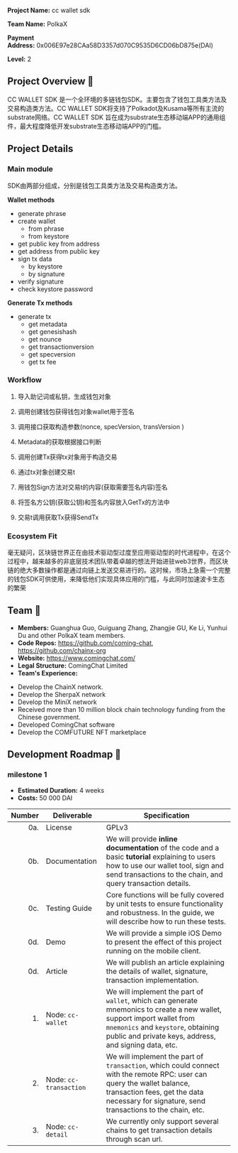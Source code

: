 **Project Name:** cc wallet sdk

**Team Name:** PolkaX

**Payment Address:** 0x006E97e28CAa58D3357d070C9535D6CD06bD875e(DAI)

**Level:** 2

## Project Overview :page_facing_up:
CC WALLET SDK 是一个全环境的多链钱包SDK。主要包含了钱包工具类方法及交易构造类方法。CC WALLET SDK将支持了Polkadot及Kusama等所有主流的substrate网络。CC WALLET SDK 旨在成为substrate生态移动端APP的通用组件，最大程度降低开发substrate生态移动端APP的门槛。

## Project Details

### Main module
SDK由两部分组成，分别是钱包工具类方法及交易构造类方法。

**Wallet methods**

- generate phrase
- create wallet
    - from phrase
    - from keystore
- get public key from address
- get address from public key
- sign tx data
    - by keystore
    - by signature
- verify signature
- check keystore password

**Generate Tx methods**

- generate tx
    - get metadata
    - get genesishash
    - get nounce
    - get transactionversion
    - get specversion
    - get tx fee
### Workflow
1. 导入助记词或私钥，生成钱包对象

2. 调用创建钱包获得钱包对象wallet用于签名

3. 调用接口获取构造参数(nonce, specVersion, transVersion )

4. Metadata的获取根据接口判断

5. 调用创建Tx获得tx对象用于构造交易

6. 通过tx对象创建交易t

7. 用钱包Sign方法对交易t的内容(获取需要签名内容)签名

8. 将签名方公钥(获取公钥)和签名内容放入GetTx的方法中

9. 交易t调用获取Tx获得SendTx

### Ecosystem Fit

毫无疑问，区块链世界正在由技术驱动型过度至应用驱动型的时代进程中，在这个过程中，越来越多的非底层技术团队带着卓越的想法开始进驻web3世界，而区块链的绝大多数操作都是通过向链上发送交易进行的。这时候，市场上急需一个完整的钱包SDK可供使用，来降低他们实现具体应用的门槛，与此同时加速波卡生态的繁荣

## Team :busts_in_silhouette:
* **Members:** Guanghua Guo, Guiguang Zhang, Zhangjie GU, Ke Li, Yunhui Du and other PolkaX team members.
* **Code Repos:** https://github.com/coming-chat, https://github.com/chainx-org
* **Website:**	https://www.comingchat.com/
* **Legal Structure:** ComingChat Limited
* **Team's Experience:** 
- Develop the ChainX network. 
- Develop the SherpaX network
- Develop the MiniX network
- Received more than 10 million block chain technology funding from the Chinese government. 
- Developed ComingChat software
- Develop the COMFUTURE NFT marketplace


## Development Roadmap :nut_and_bolt: 
### milestone 1
* **Estimated Duration:** 4 weeks 
* **Costs:** 50 000 DAI

| Number | Deliverable            | Specification                                                |
| -----: | ---------------------- | ------------------------------------------------------------ |
|    0a. | License                | GPLv3                                                        |
|    0b. | Documentation          | We will provide **inline documentation** of the code and a basic **tutorial** explaining to users how to use our wallet tool, sign and send transactions to the chain, and query transaction details. |
|    0c. | Testing Guide          | Core functions will be fully covered by unit tests to ensure functionality and robustness. In the guide, we will describe how to run these tests. |
|    0d. | Demo                   | We will provide a simple iOS Demo to present the effect of this project running on the mobile client. |
|    0d. | Article                | We will publish an article explaining the details of wallet, signature, transaction implementation. |
|     1. | Node: `cc-wallet`      | We will implement the part of `wallet`, which can generate mnemonics to create a new wallet, support import wallet from `mnemonics` and `keystore`,  obtaining public and private keys, address,  and signing data, etc. |
|     2. | Node: `cc-transaction` | We will implement the part of `transaction`, which could connect with the remote RPC: user can query the wallet balance, transaction fees, get the data necessary for signature, send transactions to the chain, etc. |
|     3. | Node: `cc-detail`      | We currently only support several chains to get transaction details through scan url. |

